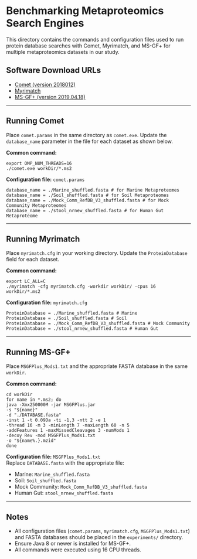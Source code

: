 # Benchmarking Metaproteomics Search Engines

This directory contains the commands and configuration files used to run protein database searches with Comet, Myrimatch, and MS-GF+ for multiple metaproteomics datasets in our study.

## Software Download URLs

- [Comet (version 2018012)](https://sourceforge.net/projects/comet-ms/files/comet_2018012.zip)  
- [Myrimatch](https://figshare.com/articles/dataset/myrimatch/29144549?file=54806417)  
- [MS-GF+ (version 2019.04.18)](https://github.com/MSGFPlus/msgfplus)  

---

## Running Comet

Place `comet.params` in the same directory as `comet.exe`. Update the `database_name` parameter in the file for each dataset as shown below.

**Common command:**
```
export OMP_NUM_THREADS=16
./comet.exe workDir/*.ms2
```

**Configuration file:** `comet.params`

```
database_name = ./Marine_shuffled.fasta # for Marine Metaproteomes
database_name = ./Soil_shuffled.fasta # for Soil Metaproteomes
database_name = ./Mock_Comm_RefDB_V3_shuffled.fasta # for Mock Community Metaproteomes
database_name = ./stool_nrnew_shuffled.fasta # for Human Gut Metaproteome
```

---

## Running Myrimatch

Place `myrimatch.cfg` in your working directory. Update the `ProteinDatabase` field for each dataset.

**Common command:**
```
export LC_ALL=C
./myrimatch -cfg myrimatch.cfg -workdir workDir/ -cpus 16 workDir/*.ms2
```

**Configuration file:** `myrimatch.cfg`
```
ProteinDatabase = ./Marine_shuffled.fasta # Marine
ProteinDatabase = ./Soil_shuffled.fasta # Soil
ProteinDatabase = ./Mock_Comm_RefDB_V3_shuffled.fasta # Mock Community
ProteinDatabase = ./stool_nrnew_shuffled.fasta # Human Gut
```

---

## Running MS-GF+

Place `MSGFPlus_Mods1.txt` and the appropriate FASTA database in the same `workDir`.

**Common command:**
```
cd workDir
for name in *.ms2; do
java -Xmx250000M -jar MSGFPlus.jar
-s "${name}"
-d "./DATABASE.fasta"
-inst 1 -t 0.09Da -ti -1,3 -ntt 2 -e 1
-thread 16 -m 3 -minLength 7 -maxLength 60 -n 5
-addFeatures 1 -maxMissedCleavages 3 -numMods 1
-decoy Rev -mod MSGFPlus_Mods1.txt
-o "${name%.}.mzid"
done
```

**Configuration file:** `MSGFPlus_Mods1.txt`  
Replace `DATABASE.fasta` with the appropriate file:  
- Marine: `Marine_shuffled.fasta`  
- Soil: `Soil_shuffled.fasta`  
- Mock Community: `Mock_Comm_RefDB_V3_shuffled.fasta`  
- Human Gut: `stool_nrnew_shuffled.fasta`  

---

## Notes

- All configuration files (`comet.params`, `myrimatch.cfg`, `MSGFPlus_Mods1.txt`) and FASTA databases should be placed in the `experiments/` directory.  
- Ensure Java 8 or newer is installed for MS-GF+.  
- All commands were executed using 16 CPU threads.  
